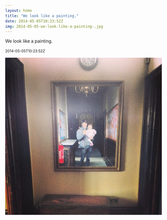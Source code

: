 ```yaml
---
layout: home
title: "We look like a painting."
date: 2014-05-05T10:23:52Z
img: 2014-05-05-we-look-like-a-painting-.jpg
---
```


We look like a painting.

<small>2014-05-05T10:23:52Z</small>

![We look like a painting.](2014-05-05-we-look-like-a-painting-.jpg)
